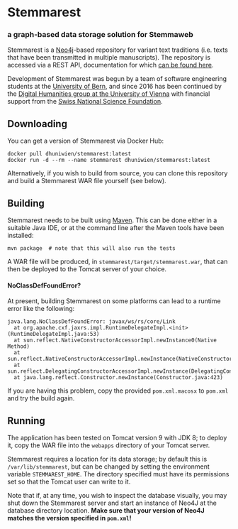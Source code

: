 # Stemmarest
### a graph-based data storage solution for Stemmaweb

Stemmarest is a [Neo4j](http://neo4j.com/)-based repository for variant text traditions (i.e. texts that have been transmitted in multiple manuscripts). The repository is accessed via a REST API, documentation for which [can be found here](https://dhuniwien.github.io/tradition_repo/).

Development of Stemmarest was begun by a team of software engineering students at the [University of Bern](https://www.unibe.ch/), and since 2016 has been continued by the [Digital Humanities group at the University of Vienna](https://acdh.univie.ac.at/) with financial support from the [Swiss National Science Foundation](http://www.snf.ch/en/Pages/default.aspx).

## Downloading

You can get a version of Stemmarest via Docker Hub:

    docker pull dhuniwien/stemmarest:latest
	docker run -d --rm --name stemmarest dhuniwien/stemmarest:latest

Alternatively, if you wish to build from source, you can clone this repository and build a Stemmarest WAR file yourself (see below).

## Building

Stemmarest needs to be built using [Maven](http://maven.apache.org/run-maven/index.html#Quick_Start). This can be done either in a suitable Java IDE, or at the command line after the Maven tools have been installed:

    mvn package  # note that this will also run the tests

A WAR file will be produced, in `stemmarest/target/stemmarest.war`, that can then be deployed to the Tomcat server of your choice.

#### NoClassDefFoundError?

At present, building Stemmarest on some platforms can lead to a runtime error like the following:

    java.lang.NoClassDefFoundError: javax/ws/rs/core/Link
   	  at org.apache.cxf.jaxrs.impl.RuntimeDelegateImpl.<init>(RuntimeDelegateImpl.java:53)
   	  at sun.reflect.NativeConstructorAccessorImpl.newInstance0(Native Method)
   	  at sun.reflect.NativeConstructorAccessorImpl.newInstance(NativeConstructorAccessorImpl.java:62)
   	  at sun.reflect.DelegatingConstructorAccessorImpl.newInstance(DelegatingConstructorAccessorImpl.java:45)
   	  at java.lang.reflect.Constructor.newInstance(Constructor.java:423)

If you are having this problem, copy the provided `pom.xml.macosx` to `pom.xml` and try the build again.

## Running

The application has been tested on Tomcat version 9 with JDK 8; to deploy it, copy the WAR file into the `webapps` directory of your Tomcat server.

Stemmarest requires a location for its data storage; by default this is `/var/lib/stemmarest`, but can be changed by setting the environment variable `STEMMAREST_HOME`. The directory specified must have its permissions set so that the Tomcat user can write to it.

Note that if, at any time, you wish to inspect the database visually, you may shut down the Stemmarest server and start an instance of Neo4J at the database directory location. **Make sure that your version of Neo4J matches the version specified in `pom.xml`!**
